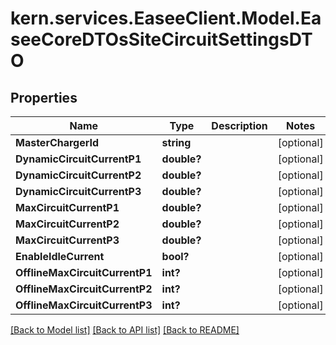 # kern.services.EaseeClient.Model.EaseeCoreDTOsSiteCircuitSettingsDTO

## Properties

Name | Type | Description | Notes
------------ | ------------- | ------------- | -------------
**MasterChargerId** | **string** |  | [optional] 
**DynamicCircuitCurrentP1** | **double?** |  | [optional] 
**DynamicCircuitCurrentP2** | **double?** |  | [optional] 
**DynamicCircuitCurrentP3** | **double?** |  | [optional] 
**MaxCircuitCurrentP1** | **double?** |  | [optional] 
**MaxCircuitCurrentP2** | **double?** |  | [optional] 
**MaxCircuitCurrentP3** | **double?** |  | [optional] 
**EnableIdleCurrent** | **bool?** |  | [optional] 
**OfflineMaxCircuitCurrentP1** | **int?** |  | [optional] 
**OfflineMaxCircuitCurrentP2** | **int?** |  | [optional] 
**OfflineMaxCircuitCurrentP3** | **int?** |  | [optional] 

[[Back to Model list]](../README.md#documentation-for-models) [[Back to API list]](../README.md#documentation-for-api-endpoints) [[Back to README]](../README.md)

